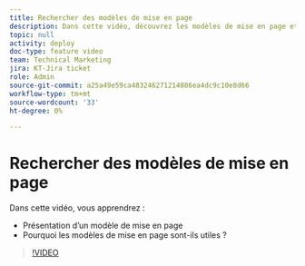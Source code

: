 ```yaml
---
title: Rechercher des modèles de mise en page
description: Dans cette vidéo, découvrez les modèles de mise en page et leur utilité.
topic: null
activity: deploy
doc-type: feature video
team: Technical Marketing
jira: KT-Jira ticket
role: Admin
source-git-commit: a25a49e59ca483246271214886ea4dc9c10e8d66
workflow-type: tm+mt
source-wordcount: '33'
ht-degree: 0%

---
```


# Rechercher des modèles de mise en page

Dans cette vidéo, vous apprendrez :

* Présentation d’un modèle de mise en page
* Pourquoi les modèles de mise en page sont-ils utiles ?

>[!VIDEO](https://video.tv.adobe.com/v/335072/?quality=12&learn=on)
